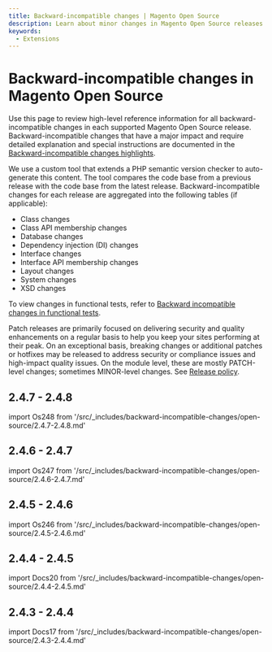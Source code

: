 ```yaml
---
title: Backward-incompatible changes | Magento Open Source
description: Learn about minor changes in Magento Open Source releases that may require you to update your extension.
keywords:
  - Extensions
---
```


# Backward-incompatible changes in Magento Open Source

Use this page to review high-level reference information for all backward-incompatible changes in each supported Magento Open Source release. Backward-incompatible changes that have a major impact and require detailed explanation and special instructions are documented in the [Backward-incompatible changes highlights](index.md).

We use a custom tool that extends a PHP semantic version checker to auto-generate this content. The tool compares the code base from a previous release with the code base from the latest release. Backward-incompatible changes for each release are aggregated into the following tables (if applicable):

-  Class changes
-  Class API membership changes
-  Database changes
-  Dependency injection (DI) changes
-  Interface changes
-  Interface API membership changes
-  Layout changes
-  System changes
-  XSD changes

To view changes in functional tests, refer to [Backward incompatible changes in functional tests](https://developer.adobe.com/commerce/testing/functional-testing-framework/backward-incompatible-changes/).

<InlineAlert variant="info" slots="text"/>

Patch releases are primarily focused on delivering security and quality enhancements on a regular basis to help you keep your sites performing at their peak. On an exceptional basis, breaking changes or additional patches or hotfixes may be released to address security or compliance issues and high-impact quality issues. On the module level, these are mostly PATCH-level changes; sometimes MINOR-level changes. See [Release policy](https://experienceleague.adobe.com/en/docs/commerce-operations/release/planning/versioning-policy).

## 2.4.7 - 2.4.8

import Os248 from '/src/_includes/backward-incompatible-changes/open-source/2.4.7-2.4.8.md'

<Os248 />

## 2.4.6 - 2.4.7

import Os247 from '/src/_includes/backward-incompatible-changes/open-source/2.4.6-2.4.7.md'

<Os247 />

## 2.4.5 - 2.4.6

import Os246 from '/src/_includes/backward-incompatible-changes/open-source/2.4.5-2.4.6.md'

<Os246 />

## 2.4.4 - 2.4.5

import Docs20 from '/src/_includes/backward-incompatible-changes/open-source/2.4.4-2.4.5.md'

<Docs20 />

## 2.4.3 - 2.4.4

import Docs17 from '/src/_includes/backward-incompatible-changes/open-source/2.4.3-2.4.4.md'

<Docs17 />
